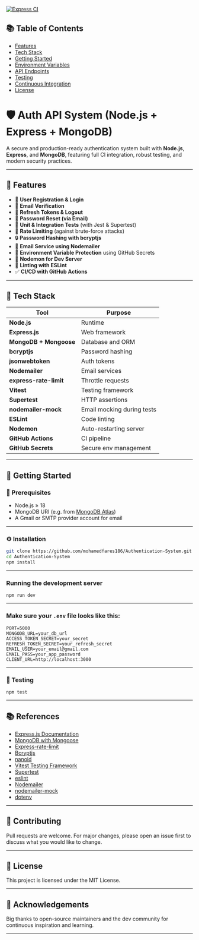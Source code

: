 [![Express CI](https://github.com/mohamedfares186/Authentication-System/actions/workflows/main.yml/badge.svg)](https://github.com/mohamedfares186/Authentication-System/actions/workflows/main.yml)

## 📚 Table of Contents

- [Features](#features)
- [Tech Stack](#tech-stack)
- [Getting Started](#getting-started)
- [Environment Variables](#environment-variables)
- [API Endpoints](#api-endpoints)
- [Testing](#testing)
- [Continuous Integration](#continuous-integration)
- [License](#license)

# 🛡️ Auth API System (Node.js + Express + MongoDB)

A secure and production-ready authentication system built with **Node.js**, **Express**, and **MongoDB**, featuring full CI integration, robust testing, and modern security practices.

---

## 📌 Features

- 🔐 **User Registration & Login**
- 📧 **Email Verification**
- 🔁 **Refresh Tokens & Logout**
- 🔑 **Password Reset (via Email)**
- 🧪 **Unit & Integration Tests** (with Jest & Supertest)
- 🧱 **Rate Limiting** (against brute-force attacks)
- 🔒 **Password Hashing with bcryptjs**
- 📮 **Email Service using Nodemailer**
- 📄 **Environment Variable Protection** using GitHub Secrets
- 🔁 **Nodemon for Dev Server**
- 🧼 **Linting with ESLint**
- ✅ **CI/CD with GitHub Actions**

---

## 🧰 Tech Stack

| Tool                   | Purpose                    |
|------------------------|----------------------------|
| **Node.js**            | Runtime                    |
| **Express.js**         | Web framework              |
| **MongoDB + Mongoose** | Database and ORM           |
| **bcryptjs**           | Password hashing           |
| **jsonwebtoken**       | Auth tokens                |
| **Nodemailer**         | Email services             |
| **express-rate-limit** | Throttle requests          |
| **Vitest**             | Testing framework          |
| **Supertest**          | HTTP assertions            |
| **nodemailer-mock**    | Email mocking during tests |
| **ESLint**             | Code linting               |
| **Nodemon**            | Auto-restarting server     |
| **GitHub Actions**     | CI pipeline                |
| **GitHub Secrets**     | Secure env management      |

---

## 🚀 Getting Started

### 🧩 Prerequisites

- Node.js ≥ 18
- MongoDB URI (e.g. from [MongoDB Atlas](https://www.mongodb.com/cloud/atlas))
- A Gmail or SMTP provider account for email

---

### ⚙️ Installation

```bash
git clone https://github.com/mohamedfares186/Authentication-System.git
cd Authentication-System
npm install
```

---

### Running the development server

```
npm run dev
```

---

### Make sure your `.env` file looks like this:
```
PORT=5000
MONGODB_URL=your_db_url
ACCESS_TOKEN_SECRET=your_secret
REFRESH_TOKEN_SECRET=your_refresh_secret
EMAIL_USER=your_email@gmail.com
EMAIL_PASS=your_app_password
CLIENT_URL=http://localhost:3000
```

---

### 🧪 Testing

```
npm test
```

---

## 📚 References

- [Express.js Documentation](https://expressjs.com/)
- [MongoDB with Mongoose](https://mongoosejs.com/docs/)
- [Express-rate-limit](https://www.npmjs.com/package/express-rate-limit)
- [Bcryptjs](https://www.npmjs.com/package/bcryptjs)
- [nanoid](https://github.com/ai/nanoid#readme)
- [Vitest Testing Framework](https://vitest.dev/)
- [Supertest](https://www.npmjs.com/package/supertest)
- [eslint](https://eslint.org/docs/latest/)
- [Nodemailer](https://nodemailer.com/about/)
- [nodemailer-mock](https://www.npmjs.com/package/nodemailer-mock)
- [dotenv](https://www.npmjs.com/package/dotenv)


---

## 🤝 Contributing

Pull requests are welcome. For major changes, please open an issue first to discuss what you would like to change.

---

## 📄 License

This project is licensed under the MIT License.

---

## 🙌 Acknowledgements

Big thanks to open-source maintainers and the dev community for continuous inspiration and learning.

---